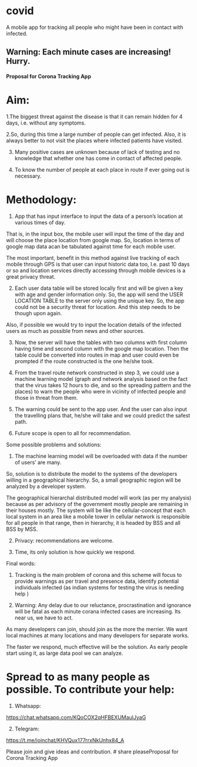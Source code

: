 # covid
A mobile app for tracking all people who might have been in contact with infected.

## Warning: Each minute cases are increasing! Hurry.

#### Proposal for Corona Tracking App 

#    Aim:  

1.The biggest threat against the disease is that it can remain hidden for 4 days, i.e. without any symptoms.  

2.So, during this time a large number of people can get infected. Also, it is always better to not visit the places where infected patients have visited. 

3. Many positive cases are unknown because of lack of testing and no knowledge that whether one has come in contact of affected people. 

4. To know the number of people at each place in route if ever going out is necessary. 

 

#   Methodology: 

  1.  App that has input interface to input the data of a person’s location at various times of day. 

That is, in the input box, the mobile user will input the time of the day and will choose the place location from google map. So, location in terms of google map data acan be tabulated against time for each mobile user. 

The most important, benefit in this method against live tracking of each mobile through GPS is that user can input historic data too, I.e. past 10 days or so and location services directly accessing through mobile devices is a great privacy threat. 

 2.   Each user data table will be stored locally first and will be given a key with age and gender information only. So, the app will send the USER LOCATION TABLE to the server only using the unique key. So, the app could not be a security threat for location. And this step needs to be though upon again. 

Also, if possible we  would try to input the location details of the infected users as much as possible from news and other sources. 

 3.   Now, the  server will have the tables with two columns with first column having time and second column with the google map location. Then the table could be converted into routes in map and user could even be prompted if the route constructed is the one he/she took. 

 4.   From the travel route network constructed in step 3, we could use a machine learning model  (graph and network analysis based on the fact that the virus takes 12 hours to die, and so the spreading pattern and the places) to warn the people who were in vicinity of infected people and those in threat from them. 

5.    The warning could be sent to the app user. And the user can also input the travelling plans that, he/she will take and we could predict the safest path. 

6.    Future scope is open to all for recommendation. 

 

Some possible problems and solutions: 

1.    The machine learning model will be overloaded with data if the number of users’ are many. 

So, solution is to distribute the model to the systems of the developers willing in a geographical hierarchy. So, a small geographic region will be analyzed by a developer system. 

The geographical hierarchal distributed model will work (as per my analysis) because as per advisory of the government mostly people are remaining in their houses mostly. The system will be like the cellular-concept that each local system in an area like a mobile tower in cellular network is responsible for all people in that range, then in hierarchy, it is headed by BSS and all BSS by MSS. 

2.    Privacy: recommendations are welcome. 

3.    Time, its only solution is how quickly we respond. 

 

Final words: 

1.    Tracking is the main problem of corona and this scheme will focus to provide warnings as per travel and presence data, identify potential individuals infected (as indian systems for testing the virus is needing help  ) 

2.    Warning: Any delay due to our reluctance, procrastination and ignorance will be fatal as each minute corana infected cases are increasing. Its near us, we have to act. 

As many developers can join, should join as the more the merrier. We want local machines at many locations and many developers for separate works. 

The faster we respond, much effective will be the solution. As early people start using it, as large data pool we can analyze. 

 

# Spread to as many people as possible. To contribute your help: 

   1.  Whatsapp: 

https://chat.whatsapp.com/KQoCOX2qHFBEXUMaulJyaG 

  2.  Telegram: 

https://t.me/joinchat/KHVQux177rrxNkUnhx84_A 

 

Please join and give ideas and contribution. # share pleaseProposal for Corona Tracking App 
